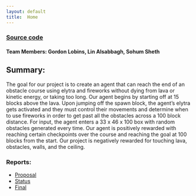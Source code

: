 ```yaml
---
layout: default
title:  Home
---
```


**<h3>[Source code](https://github.com/Globins/Zoomer)</h3>**

**<h4>Team Members: Gordon Lobins, Lin Alsabbagh, Sohum Sheth</h4>**

**<h2>Summary:</h2>**
The goal for our project is to create an agent that can reach the end of an obstacle course using elytra and fireworks without dying from lava or kinetic energy, or taking too long. Our agent begins by starting off at 15 blocks above the lava. Upon jumping off the spawn block, the agent’s elytra gets activated and they must control their movements and determine when to use fireworks in order to get past all the obstacles across a 100 block distance. For input, the agent enters a 33 x 46 x 100 box with random obstacles generated every time. Our agent is positively rewarded with reaching certain checkpoints over the course and reaching the goal at 100 blocks from the start. Our project is negatively rewarded for touching lava, obstacles, walls, and the ceiling.

**<h3>Reports:</h3>**

- [Proposal](proposal.html)
- [Status](status.html)
- [Final](final.html)

